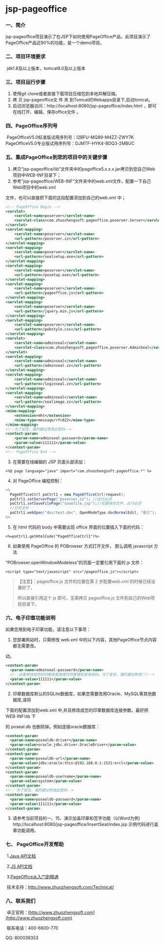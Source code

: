 # jsp-pageoffice
### 一、简介

​       jsp-pageoffice项目演示了在JSP下如何使用PageOffice产品，此项目演示了PageOffice产品近90%的功能，是一个demo项目。

### 二、项目环境要求

​     jdk1.8及以上版本，tomcat8.0及以上版本

### 三、项目运行步骤

1. 使用git clone或者直接下载项目压缩包到本地并解压缩。
2. 拷 贝 jsp-pageoffice文 件 夹 到Tomcat的Webapps目录下,启动tomcat。
3. 启动浏览器访问：http://localhost:8080/jsp-pageoffice/index.html ，即可在线打开、编辑、保存office文件 。

### 四、PageOffice序列号

​     PageOfficeV5.0标准版试用序列号：I2BFU-MQ89-M4ZZ-ZWY7K           
​     PageOfficeV5.0专业版试用序列号：DJMTF-HYK4-BDQ3-2MBUC

### 五、集成PageOffice到您的项目中的关键步骤

1. 拷贝“jsp-pageoffice/lib”文件夹中的pagoffice5.x.x.x.jar拷贝到您自己Web项目中WEB-INF目录下；
2. 参考“jsp-pageoffice/WEB-INF”文件夹中的web.xml文件，配置一下自己Web项目中的web.xml

文件，也可以直接把下面的这段配置添加到自己的web.xml 中；

```xml
<!-- PageOffice Begin -->
<servlet>
	<servlet-name>poserver</servlet-name>
	<servlet-class>com.zhuozhengsoft.pageoffice.poserver.Server</servlet-class>
</servlet>
<servlet-mapping>
	<servlet-name>poserver</servlet-name>
	<url-pattern>/poserver.zz</url-pattern>
</servlet-mapping>
<servlet-mapping>
	<servlet-name>poserver</servlet-name>
	<url-pattern>/sealsetup.exe</url-pattern>
</servlet-mapping>
<servlet-mapping>
	<servlet-name>poserver</servlet-name>
	<url-pattern>/posetup.exe</url-pattern>
</servlet-mapping>
<servlet-mapping>
	<servlet-name>poserver</servlet-name>
	<url-pattern>/pageoffice.js</url-pattern>
</servlet-mapping>
<servlet-mapping>
	<servlet-name>poserver</servlet-name>
	<url-pattern>/jquery.min.js</url-pattern>
</servlet-mapping>
<servlet-mapping>
	<servlet-name>poserver</servlet-name>
	<url-pattern>/pobstyle.css</url-pattern>
</servlet-mapping>
<servlet>
	<servlet-name>adminseal</servlet-name>
	<servlet-class>com.zhuozhengsoft.pageoffice.poserver.AdminSeal</servlet-class>
</servlet>
<servlet-mapping>
	<servlet-name>adminseal</servlet-name>
	<url-pattern>/adminseal.zz</url-pattern>
</servlet-mapping>
<servlet-mapping>
	<servlet-name>adminseal</servlet-name>
	<url-pattern>/loginseal.zz</url-pattern>
</servlet-mapping>
<servlet-mapping>
	<servlet-name>adminseal</servlet-name>
	<url-pattern>/sealimage.zz</url-pattern>
</servlet-mapping>
<mime-mapping>
	<extension>mht</extension>
	<mime-type>message/rfc822</mime-type>
</mime-mapping>
<!--为了安全，强烈建议修改此密码-->
<context-param>
    <param-name>adminseal-password</param-name>
    <param-value>111111</param-value>
</context-param>
<!-- PageOffice End -->
```
3. 在需要在线编辑的 JSP 页面头部添加：

  `<%@ page language="java" import="com.zhuozhengsoft.pageoffice.*" %>`

4. 对 PageOffice 编程控制：

```java
<%
  PageOfficeCtrl poCtrl1 = new PageOfficeCtrl(request); 
  poCtrl1.setServerPage("poserver.zz"); //此行必须
  poCtrl1.setSaveFilePage("savefile.jsp");//如要保存文件，此行必须
  //打开文件
  poCtrl1.webOpen("doc/test.doc", OpenModeType.docNormalEdit, "张三");
%>
```

5. 在 html 代码的 body 中需要出现 office 界面的位置插入下面的代码：

`<%=poCtrl1.getHtmlCode("PageOfficeCtrl1")%>`

6. 如果使用 PageOffice 的 POBrowser 方式打开文件， 那么调用 javascript 方法

“POBrowser.openWindowModeless”的页面一定要引用下面的 js 文件：

`<script type="text/javascript" src="/pageoffice.js"></script>`

> 【注意】：pageoffice.js 文件的位置在第 2 步配置web.xml 的时候已经设置好了，
>
> 所以直接引用这个 js 即可，无需拷贝 pageoffice.js 文件到自己的Web项目目录下。


### 六、电子印章功能说明

如果您用到电子印章功能，请注意以下事项：

1. 您部署网站时，只需修改 web.xml 中的以下内容，其他PageOffice节点内容都无需更改。

动。

```xml
<context-param>
  <param-name>adminseal-password</param-name>
  <!--这里修改成您的印章简易管理页的管理员登录密码，为了安全，强烈建议修改!!!-->
  <param-value>111111</param-value>
</context-param>
```

2. 印章数据库默认的SQLite数据库，如果您需要改用Oracle、MySQL等其他数据库,请将

下面的配置添加到web.xml 中,并且修改成您的印章数据库连接参数。最好把 WEB-INF\lib 下 

的 poseal.db 也删除掉。例如连接oracle数据库：

```xml
<context-param>
  <param-name>posealdb-driver</param-name>
  <param-value>oracle.jdbc.driver.OracleDriver</param-value>
</context-param>
<context-param>
  <param-name>posealdb-url</param-name>
  <param-value>jdbc:oracle:thin:@192.168.0.1:1521:orcl</param-value>
</context-param>
<context-param>
  <param-name>posealdb-username</param-name>
  <param-value>system</param-value>
</context-param>
<!-- 为了安全，强烈建议修改此密码--> 
<context-param>
  <param-name>posealdb-password</param-name>
  <param-value>111111</param-value>
</context-param>
```

3. 请参考当前项目的一、15、演示加盖印章和签字功能（以Word为例）http://localhost:8080/jsp-pageoffice/InsertSeal/index.jsp  示例代码进行盖章功能调用。

### 七、 PageOffice开发帮助

​     1.[Java API文档](http://www.zhuozhengsoft.com/help/java3/index.html) 

​     2.[JS API文档](http://www.zhuozhengsoft.com/help/js3/index.html)  

​     3.[PageOffice从入门到精通](https://www.kancloud.cn/pageoffice_course_group/pageoffice_course/646953)

​     技术支持：http://www.zhuozhengsoft.com/Technical/

### 八、联系我们

​   卓正官网：[http://www.zhuozhengsoft.com](http://www.zhuozhengsoft.com)

​   联系电话：400-6600-770  

   QQ: 800038353
